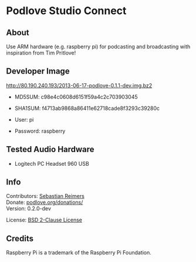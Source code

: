 # Podlove Studio Connect

## About

Use ARM hardware (e.g. raspberry pi) for podcasting and broadcasting with inspiration from Tim Pritlove!


## Developer Image 

http://80.190.240.193/2013-06-17-podlove-0.1.1-dev.img.bz2

* MD5SUM: c98e4c0608d6151f59a4c2c703903045
* SHA1SUM: f4713ab9868a86411e62718cade8f3293c39280c

* User: pi
* Password: raspberry


## Tested Audio Hardware

* Logitech PC Headset 960 USB


## Info

Contributors: [Sebastian Reimers](https://github.com/sreimers/)  
Donate: [podlove.org/donations/](http://podlove.org/donations/)  
Version: 0.2.0-dev 

License: [BSD 2-Clause License](http://opensource.org/licenses/BSD-2-Clause)


## Credits

Raspberry Pi is a trademark of the Raspberry Pi Foundation.
